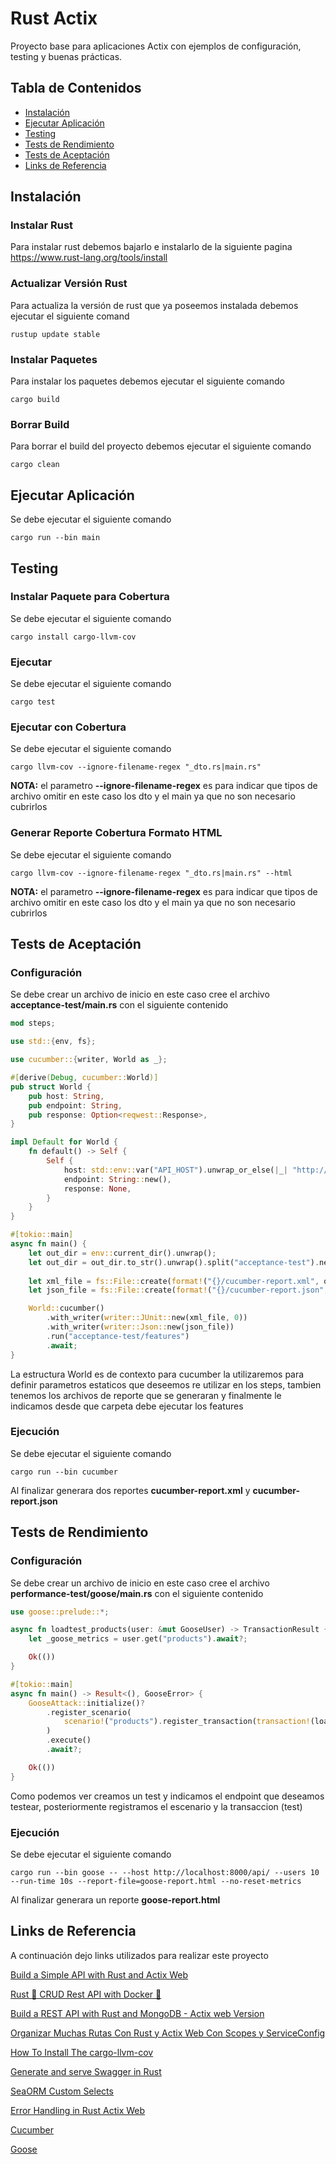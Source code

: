 # Rust Actix

Proyecto base para aplicaciones Actix con ejemplos de configuración, testing y buenas prácticas.

## Tabla de Contenidos

- [Instalación](#instalación)
- [Ejecutar Aplicación](#ejecutar-aplicación)
- [Testing](#testing)
- [Tests de Rendimiento](#tests-de-rendimiento)
- [Tests de Aceptación](#tests-de-aceptación)
- [Links de Referencia](#links-de-referencia)

## Instalación
### Instalar Rust
Para instalar rust debemos bajarlo e instalarlo de la siguiente pagina https://www.rust-lang.org/tools/install

### Actualizar Versión Rust
Para actualiza la versión de rust que ya poseemos instalada debemos ejecutar el siguiente comand

```shell
rustup update stable
```

### Instalar Paquetes
Para instalar los paquetes debemos ejecutar el siguiente comando

```shell
cargo build
```

### Borrar Build
Para borrar el build del proyecto debemos ejecutar el siguiente comando

```shell
cargo clean
```

## Ejecutar Aplicación
Se debe ejecutar el siguiente comando

```shell
cargo run --bin main
```

## Testing
### Instalar Paquete para Cobertura
Se debe ejecutar el siguiente comando

```shell
cargo install cargo-llvm-cov
```

### Ejecutar
Se debe ejecutar el siguiente comando

```shell
cargo test
```

### Ejecutar con Cobertura
Se debe ejecutar el siguiente comando

```shell
cargo llvm-cov --ignore-filename-regex "_dto.rs|main.rs"
```
**NOTA:** el parametro **--ignore-filename-regex** es para indicar que tipos de archivo omitir en este caso los dto y el main ya que no son necesario cubrirlos

### Generar Reporte Cobertura Formato HTML
Se debe ejecutar el siguiente comando

```shell
cargo llvm-cov --ignore-filename-regex "_dto.rs|main.rs" --html
```
**NOTA:** el parametro **--ignore-filename-regex** es para indicar que tipos de archivo omitir en este caso los dto y el main ya que no son necesario cubrirlos

## Tests de Aceptación
### Configuración
Se debe crear un archivo de inicio en este caso cree el archivo **acceptance-test/main.rs** con el siguiente contenido

```rust
mod steps;

use std::{env, fs};

use cucumber::{writer, World as _};

#[derive(Debug, cucumber::World)]
pub struct World {
    pub host: String,
    pub endpoint: String,
    pub response: Option<reqwest::Response>,
}

impl Default for World {
    fn default() -> Self {
        Self {
            host: std::env::var("API_HOST").unwrap_or_else(|_| "http://localhost:8000/api".to_string()),
            endpoint: String::new(),
            response: None,
        }
    }
}

#[tokio::main]
async fn main() {
    let out_dir = env::current_dir().unwrap();
    let out_dir = out_dir.to_str().unwrap().split("acceptance-test").next().unwrap();
        
    let xml_file = fs::File::create(format!("{}/cucumber-report.xml", out_dir)).unwrap();
    let json_file = fs::File::create(format!("{}/cucumber-report.json", out_dir)).unwrap();

    World::cucumber()
        .with_writer(writer::JUnit::new(xml_file, 0))
        .with_writer(writer::Json::new(json_file))
        .run("acceptance-test/features")
        .await;
}
```

La estructura World es de contexto para cucumber la utilizaremos para definir parametros estaticos que deseemos re utilizar en los steps, tambien tenemos los archivos de reporte que se generaran y finalmente le indicamos desde que carpeta debe ejecutar los features

### Ejecución
Se debe ejecutar el siguiente comando

```shell
cargo run --bin cucumber
```

Al finalizar generara dos reportes **cucumber-report.xml** y **cucumber-report.json**

## Tests de Rendimiento
### Configuración
Se debe crear un archivo de inicio en este caso cree el archivo **performance-test/goose/main.rs** con el siguiente contenido

```rust
use goose::prelude::*;

async fn loadtest_products(user: &mut GooseUser) -> TransactionResult {
    let _goose_metrics = user.get("products").await?;

    Ok(())
}

#[tokio::main]
async fn main() -> Result<(), GooseError> {
    GooseAttack::initialize()?
        .register_scenario(
            scenario!("products").register_transaction(transaction!(loadtest_products))
        )
        .execute()
        .await?;

    Ok(())
}
```

Como podemos ver creamos un test y indicamos el endpoint que deseamos testear, posteriormente registramos el escenario y la transaccion (test)

### Ejecución
Se debe ejecutar el siguiente comando

```shell
cargo run --bin goose -- --host http://localhost:8000/api/ --users 10 --run-time 10s --report-file=goose-report.html --no-reset-metrics
```

Al finalizar generara un reporte **goose-report.html**

## Links de Referencia
A continuación dejo links utilizados para realizar este proyecto

[Build a Simple API with Rust and Actix Web](https://codevoweb.com/build-a-simple-api-with-rust-and-actix-web/)

[Rust 🦀 CRUD Rest API with Docker 🐳](https://dev.to/francescoxx/rust-crud-rest-api-3n45)

[Build a REST API with Rust and MongoDB - Actix web Version](https://dev.to/hackmamba/build-a-rest-api-with-rust-and-mongodb-actix-web-version-ei1)

[Organizar Muchas Rutas Con Rust y Actix Web Con Scopes y ServiceConfig](https://rustyfullstack.com/blog/organizar-muchas-rutas-con-rust-y-actix-web)

[How To Install The cargo-llvm-cov](https://lib.rs/install/cargo-llvm-cov)

[Generate and serve Swagger in Rust](https://medium.com/@nunocarvalhodossantos/generate-and-serve-swagger-in-rust-a7be97aeabfb)

[SeaORM Custom Selects](https://www.sea-ql.org/SeaORM/docs/advanced-query/custom-select/#handling-custom-selects)

[Error Handling in Rust Actix Web](https://dev.to/chaudharypraveen98/error-handling-in-actix-web-4mm)

[Cucumber](https://cucumber-rs.github.io/cucumber/current/introduction.html)

[Goose](https://github.com/tag1consulting/goose)